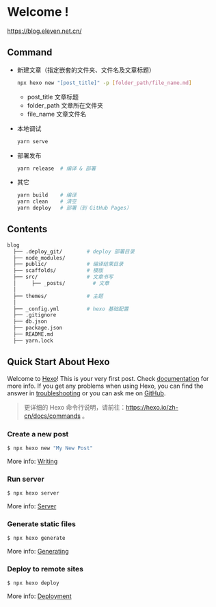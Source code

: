 # Welcome !

https://blog.eleven.net.cn/

## Command

- 新建文章（指定嵌套的文件夹、文件名及文章标题）

  ```bash
  npx hexo new "[post_title]" -p [folder_path/file_name.md]
  ```

  - post_title 文章标题
  - folder_path 文章所在文件夹
  - file_name 文章文件名

- 本地调试

  ```bash
  yarn serve
  ```

- 部署发布

  ```bash
  yarn release  # 编译 & 部署
  ```

- 其它

  ```bash
  yarn build    # 编译
  yarn clean    # 清空
  yarn deploy   # 部署（到 GitHub Pages）
  ```

## Contents

```bash
blog
  ├── .deploy_git/        # deploy 部署目录
  ├── node_modules/
  ├── public/             # 编译结果目录
  ├── scaffolds/          # 模版
  ├── src/                # 文章书写
  │     ├── _posts/         # 文章
  │
  ├── themes/             # 主题
  │
  ├── _config.yml         # hexo 基础配置
  ├── .gitignore
  ├── db.json
  ├── package.json
  ├── README.md
  ├── yarn.lock
```

## Quick Start About Hexo

Welcome to [Hexo](https://hexo.io/)! This is your very first post. Check [documentation](https://hexo.io/docs/) for more info. If you get any problems when using Hexo, you can find the answer in [troubleshooting](https://hexo.io/docs/troubleshooting.html) or you can ask me on [GitHub](https://github.com/hexojs/hexo/issues).

> 更详细的 Hexo 命令行说明，请前往：https://hexo.io/zh-cn/docs/commands 。

### Create a new post

```bash
$ npx hexo new "My New Post"
```

More info: [Writing](https://hexo.io/docs/writing.html)

### Run server

```bash
$ npx hexo server
```

More info: [Server](https://hexo.io/docs/server.html)

### Generate static files

```bash
$ npx hexo generate
```

More info: [Generating](https://hexo.io/docs/generating.html)

### Deploy to remote sites

```bash
$ npx hexo deploy
```

More info: [Deployment](https://hexo.io/docs/one-command-deployment.html)
